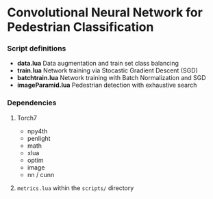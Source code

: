 # Convolutional Neural Network for Pedestrian Classification

### Script definitions
+ **data.lua** Data augmentation and train set class balancing
+ **train.lua** Network training via Stocastic Gradient Descent (SGD)
+ **batchtrain.lua** Network training with Batch Normalization and SGD
+ **imageParamid.lua** Pedestrian detection with exhaustive search

### Dependencies
1. Torch7
   * npy4th
   * penlight
   * math
   * xlua
   * optim
   * image
   * nn / cunn

2. `metrics.lua` within the `scripts/` directory



